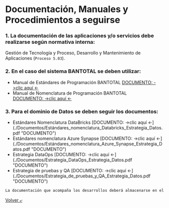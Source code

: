 # Documentación, Manuales y Procedimientos a seguirse


### 1. La documentación de las aplicaciones y/o servicios debe realizarse según normativa interna: 
Gestión de Tecnología y Proceso, Desarrollo y Mantenimiento de Aplicaciones (`Proceso 5.03`).

### 2. En el caso del sistema BANTOTAL se deben utilizar: 
- Manual de Estándares de Programación BANTOTAL
[DOCUMENTO: ->clic aquí <-](./Documentos/Manual_de_Estándares_de_Programación_BANTOTAL.pdf "DOCUMENTO")
- Manual de Nomenclatura de Programación BANTOTAL  
[DOCUMENTO: ->clic aquí <-](./Documentos/Manual_de_Nomenclaturas_de_Programación_BANTOTAL.pdf "DOCUMENTO") 

### 3. Para el dominio de Datos se deben seguir los documentos:
- Estándares Nomenclatura DataBricks 
[DOCUMENTO: ->clic aquí <-] (./Documentos/Estándares_nomenclatura_Databricks_Estrategia_Datos.pdf "DOCUMENTO")
- Estándares nomenclatura Azure Synapse
[DOCUMENTO: ->clic aquí <-] (./Documentos/Estándares_nomenclatura_Azure_Synapse_Estrategia_Datos.pdf "DOCUMENTO")
- Estrategia DataOps
[DOCUMENTO: ->clic aquí <-] (./Documentos/Estrategia_DataOps_Estrategia_Datos.pdf "DOCUMENTO")
- Estrategia de pruebas y QA
[DOCUMENTO: ->clic aquí <-] (./Documentos/Estrategia_de_pruebas_y_QA_Estrategia_Datos.pdf "DOCUMENTO")

```bash
La documentación que acompaña los desarrollos deberá almacenarse en el repositorio oficial del Banco: GITLAB.
```
[Volver &ldca;](/README.md "Regresar a página principal")